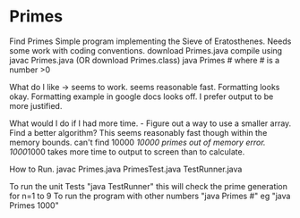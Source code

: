 # Primes
Find Primes
Simple program implementing the Sieve of Eratosthenes.
Needs some work with coding conventions.
download Primes.java
compile using javac Primes.java (OR download Primes.class)
java Primes # where # is a number >0

What do I like -> seems to work. seems reasonable fast. Formatting looks okay. Formatting example in google docs looks off. I prefer output to be more justified.

What would I do if I had more time. - Figure out a way to use a smaller array. Find a better algorithm? This seems reasonably fast though within the memory bounds.  can't find 10000 *10000 primes out of memory error. 1000*1000 takes more time to output to screen than to calculate. 

How to Run.
javac Primes.java PrimesTest.java TestRunner.java

To run the unit Tests "java TestRunner" this will check the prime generation for n=1 to 9
To run the program with other numbers "java Primes #" eg "java Primes 1000"



